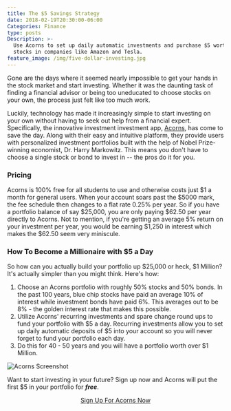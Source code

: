 ```yaml
---
title: The $5 Savings Strategy
date: 2018-02-19T20:30:00-06:00
Categories: Finance
type: posts
Description: >-
  Use Acorns to set up daily automatic investments and purchase $5 worth of
  stocks in companies like Amazon and Tesla.
feature_image: /img/five-dollar-investing.jpg
---
```

Gone are the days where it seemed nearly impossible to get your hands in the stock market and start investing. Whether it was the daunting task of finding a financial advisor or being too uneducated to choose stocks on your own, the process just felt like too much work.

Luckily, technology has made it increasingly simple to start investing on your own without having to seek out help from a financial expert. Specifically, the innovative investment investment app, <a href="//www.acorns.com/">Acorns</a>, has come to save the day. Along with their easy and intuitive platform, they provide users with personalized investment portfolios built with the help of Nobel Prize-winning economist, Dr. Harry Markowitz. This means you don't have to choose a single stock or bond to invest in -- the pros do it for you. 

### Pricing

Acorns is 100% free for all students to use and otherwise costs just $1 a month for general users. When your account soars past the $5000 mark, the fee schedule then changes to a flat rate 0.25% per year. So if you have a portfolio balance of say $25,000, you are only paying $62.50 per year directly to Acorns. Not to mention, if you're getting an average 5% return on your investment per year, you would be earning $1,250 in interest which makes the $62.50 seem very miniscule.

### How To Become a Millionaire with $5 a Day

So how can you actually build your portfolio up $25,000 or heck, $1 Million? It's actually simpler than you might think. Here's how:

1. Choose an Acorns portfolio with roughly 50% stocks and 50% bonds. In the past 100 years, blue chip stocks have paid an average 10% of interest while investment bonds have paid 6%. This averages out to be 8% - the golden interest rate that makes this possible.  
2. Utilize Acorns' recurring investments and spare change round ups to fund your portfolio with $5 a day. Recurring investments allow you to set up daily automatic deposits of $5 into your account so you will never forget to fund your portfolio each day.
3. Do this for 40 - 50 years and you will have a portfolio worth over $1 Million.

![Acorns Screenshot](/img/Chart_Proof_IMG.jpg)

Want to start investing in your future? Sign up now and Acorns will put the first $5 in your portfolio for _**free**_.

<p style="text-align: center;"><a href="//acorns.com/invite/T9A7J3" class="btn btn-primary">Sign Up For Acorns Now</a></p>
